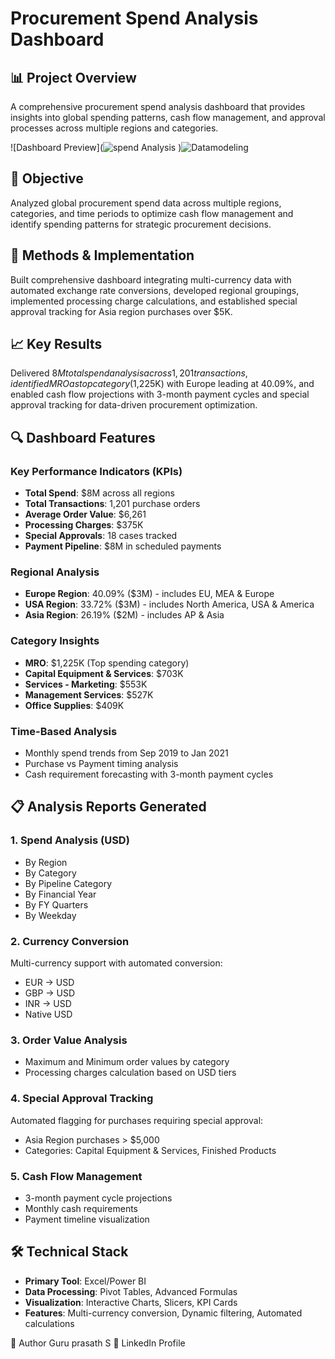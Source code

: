 # Procurement Spend Analysis Dashboard

## 📊 Project Overview

A comprehensive procurement spend analysis dashboard that provides insights into global spending patterns, cash flow management, and approval processes across multiple regions and categories.

![Dashboard Preview](![spend Analysis](https://github.com/user-attachments/assets/aeed3dec-b2a2-4918-bd5c-7a5692ac8d37)
)![Datamodeling](https://github.com/user-attachments/assets/8e7d7aa9-f2e1-4371-bda9-b4b31eebc561)


## 🎯 Objective

Analyzed global procurement spend data across multiple regions, categories, and time periods to optimize cash flow management and identify spending patterns for strategic procurement decisions.

## 🔧 Methods & Implementation

Built comprehensive dashboard integrating multi-currency data with automated exchange rate conversions, developed regional groupings, implemented processing charge calculations, and established special approval tracking for Asia region purchases over $5K.

## 📈 Key Results

Delivered $8M total spend analysis across 1,201 transactions, identified MRO as top category ($1,225K) with Europe leading at 40.09%, and enabled cash flow projections with 3-month payment cycles and special approval tracking for data-driven procurement optimization.

## 🔍 Dashboard Features

### Key Performance Indicators (KPIs)
- **Total Spend**: $8M across all regions
- **Total Transactions**: 1,201 purchase orders
- **Average Order Value**: $6,261
- **Processing Charges**: $375K
- **Special Approvals**: 18 cases tracked
- **Payment Pipeline**: $8M in scheduled payments

### Regional Analysis
- **Europe Region**: 40.09% ($3M) - includes EU, MEA & Europe
- **USA Region**: 33.72% ($3M) - includes North America, USA & America  
- **Asia Region**: 26.19% ($2M) - includes AP & Asia

### Category Insights
- **MRO**: $1,225K (Top spending category)
- **Capital Equipment & Services**: $703K
- **Services - Marketing**: $553K
- **Management Services**: $527K
- **Office Supplies**: $409K

### Time-Based Analysis
- Monthly spend trends from Sep 2019 to Jan 2021
- Purchase vs Payment timing analysis
- Cash requirement forecasting with 3-month payment cycles

## 📋 Analysis Reports Generated

### 1. **Spend Analysis (USD)**
- By Region
- By Category  
- By Pipeline Category
- By Financial Year
- By FY Quarters
- By Weekday

### 2. **Currency Conversion**
Multi-currency support with automated conversion:
- EUR → USD
- GBP → USD  
- INR → USD
- Native USD

### 3. **Order Value Analysis**
- Maximum and Minimum order values by category
- Processing charges calculation based on USD tiers

### 4. **Special Approval Tracking**
Automated flagging for purchases requiring special approval:
- Asia Region purchases > $5,000
- Categories: Capital Equipment & Services, Finished Products

### 5. **Cash Flow Management**
- 3-month payment cycle projections
- Monthly cash requirements
- Payment timeline visualization

## 🛠️ Technical Stack

- **Primary Tool**: Excel/Power BI
- **Data Processing**: Pivot Tables, Advanced Formulas
- **Visualization**: Interactive Charts, Slicers, KPI Cards
- **Features**: Multi-currency conversion, Dynamic filtering, Automated calculations


👤 Author
Guru prasath S 🔗 LinkedIn Profile
